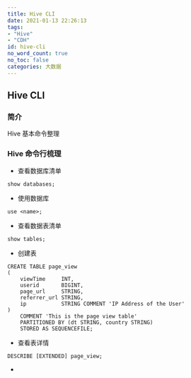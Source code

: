 ```yaml
---
title: Hive CLI
date: 2021-01-13 22:26:13
tags:
- "Hive"
- "CDH"
id: hive-cli
no_word_count: true
no_toc: false
categories: 大数据
---
```


## Hive CLI

### 简介

Hive 基本命令整理

### Hive 命令行梳理

- 查看数据库清单

```hiveql
show databases;
```

- 使用数据库

```hiveql
use <name>;
```

- 查看数据表清单

```hiveql
show tables;
```

- 创建表

```hiveql
CREATE TABLE page_view
(
    viewTime     INT,
    userid       BIGINT,
    page_url     STRING,
    referrer_url STRING,
    ip           STRING COMMENT 'IP Address of the User'
)
    COMMENT 'This is the page view table'
    PARTITIONED BY (dt STRING, country STRING)
    STORED AS SEQUENCEFILE;
```

- 查看表详情

```hiveql
DESCRIBE [EXTENDED] page_view;
```

- 

```hiveql

```
